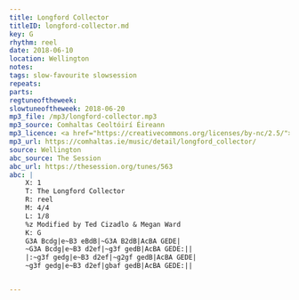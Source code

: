 ```yaml
---
title: Longford Collector
titleID: longford-collector.md
key: G
rhythm: reel
date: 2018-06-10
location: Wellington
notes:
tags: slow-favourite slowsession
repeats: 
parts: 
regtuneoftheweek:
slowtuneoftheweek: 2018-06-20
mp3_file: /mp3/longford-collector.mp3
mp3_source: Comhaltas Ceoltóirí Éireann
mp3_licence: <a href="https://creativecommons.org/licenses/by-nc/2.5/">CC-BY-NC-2.5</a>
mp3_url: https://comhaltas.ie/music/detail/longford_collector/
source: Wellington
abc_source: The Session
abc_url: https://thesession.org/tunes/563
abc: |
    X: 1
    T: The Longford Collector
    R: reel
    M: 4/4
    L: 1/8
    %z Modified by Ted Cizadlo & Megan Ward
    K: G
    G3A Bcdg|e~B3 eBdB|~G3A B2dB|AcBA GEDE|
    ~G3A Bcdg|e~B3 d2ef|~g3f gedB|AcBA GEDE:||
    |:~g3f gedg|e~B3 d2ef|~g2gf gedB|AcBA GEDE|
    ~g3f gedg|e~B3 d2ef|gbaf gedB|AcBA GEDE:||


---
```


